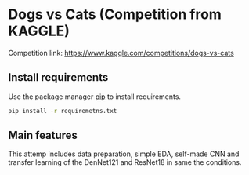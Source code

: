# Dogs vs Cats (Competition from KAGGLE)

Competition link: https://www.kaggle.com/competitions/dogs-vs-cats

## Install requirements

Use the package manager [pip](https://pip.pypa.io/en/stable/) to install requirements.

```bash
pip install -r requiremetns.txt
```

## Main features

This attemp includes data preparation, simple EDA, self-made CNN and transfer learning of the DenNet121 and ResNet18 in same the conditions.
